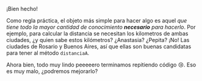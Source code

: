 ¡Bien hecho!

Como regla práctica, el objeto más simple para hacer algo es aquel _que tiene todo la mayor cantidad de conocimiento **necesario** para hacerlo_. Por ejemplo, para calcular la distancia se necesitan los kilometros de ambas ciudades, ¿y quien sabe estos kilómetros? ¿Anastasia? ¿Pepita? ¡No! Las ciudades de Rosario y Buenos Aires, así que ellas son buenas candidatas para tener al método `distanciaA`.  

Ahora bien, todo muy lindo peeeeero terminamos repitiendo código :cry:. Eso es muy malo, ¿podremos mejorarlo?